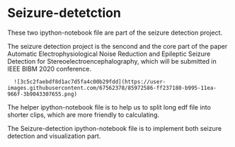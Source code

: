 # Seizure-detetction

These two ipython-notebook file are part of the seizure detection project.

The seizure detection project is the sencond and the core part of the paper Automatic Electrophysiological Noise Reduction and Epileptic 
Seizure Detection for Stereoelectroencephalography, which will be submitted in IEEE BIBM 2020 conference.

      ![3c5c2faebdf8d1ac7d5fa4c00b29fdd](https://user-images.githubusercontent.com/67562378/85972586-ff237180-b995-11ea-966f-3b9043307655.png)

The helper ipython-notebook file is to help us to split long edf file into shorter clips, which are more friendly to calculating.

The Seizure-detection ipython-notebook file is to implement both seizure detection and visualization part.
